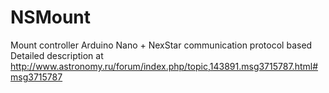 # NSMount
Mount controller Arduino Nano + NexStar communication protocol based
Detailed description at http://www.astronomy.ru/forum/index.php/topic,143891.msg3715787.html#msg3715787
